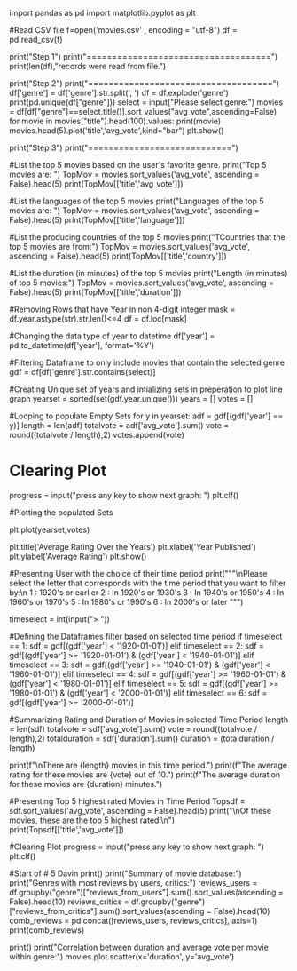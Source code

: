 import pandas as pd
import matplotlib.pyplot as plt


#Read CSV file
f=open('movies.csv' , encoding = "utf-8")
df = pd.read_csv(f)

print("Step 1")
print("====================================")
print(len(df),"records were read from file.")

print("Step 2")
print("====================================")
df['genre'] = df['genre'].str.split(', ')
df = df.explode('genre')
print(pd.unique(df["genre"]))
select = input("Please select genre:")
movies = df[df["genre"]==select.title()].sort_values("avg_vote",ascending=False)
for movie in movies["title"].head(100).values:
    print(movie)
movies.head(5).plot('title','avg_vote',kind="bar")
plt.show()

print("Step 3")
print("============================")

#List the top 5 movies based on the user's favorite genre.
print("Top 5 movies are: ")
TopMov = movies.sort_values('avg_vote', ascending = False).head(5)
print(TopMov[['title','avg_vote']])

#List the languages of the top 5 movies
print("Languages of the top 5 movies are: ")
TopMov = movies.sort_values('avg_vote', ascending = False).head(5)
print(TopMov[['title','language']])

#List the producing countries of the top 5 movies 
print("TCountries that the top 5 movies are from:")
TopMov = movies.sort_values('avg_vote', ascending = False).head(5)
print(TopMov[['title','country']])

#List the duration (in minutes) of the top 5 movies 
print("Length (in minutes) of top 5 movies:")
TopMov = movies.sort_values('avg_vote', ascending = False).head(5)
print(TopMov[['title','duration']])


#Removing Rows that have Year in non 4-digit integer
mask = df.year.astype(str).str.len()<=4
df = df.loc[mask]

#Changing the data type of year to datetime
df['year'] = pd.to_datetime(df['year'], format='%Y')


#Filtering Dataframe to only include movies that contain the selected genre
gdf = df[df['genre'].str.contains(select)]


#Creating Unique set of years and intializing sets in preperation to plot line graph
yearset = sorted(set(gdf.year.unique()))
years = []
votes = []

#Looping to populate Empty Sets
for y in yearset:
    adf = gdf[(gdf['year'] == y)]
    length = len(adf)
    totalvote = adf['avg_vote'].sum()
    vote =  round((totalvote / length),2)
    votes.append(vote)


# Clearing Plot
progress = input("press any key to show next graph: ")
plt.clf()

#Plotting the populated Sets

plt.plot(yearset,votes)

plt.title('Average Rating Over the Years')
plt.xlabel('Year Published')
plt.ylabel('Average Rating')
plt.show()


#Presenting User with the choice of their time period
print("""\nPlease select the letter that corresponds with the time period that you want to filter by:\n
1 : 1920's or earlier
2 : In 1920's or 1930's
3 : In 1940's or 1950's
4 : In 1960's or 1970's
5 : In 1980's or 1990's
6 : In 2000's or later
""")

timeselect = int(input("> "))


#Defining the Dataframes filter based on selected time period
if timeselect == 1:
    sdf = gdf[(gdf['year'] < '1920-01-01')]
elif timeselect == 2:
    sdf = gdf[(gdf['year'] >= '1920-01-01') & (gdf['year'] < '1940-01-01')]
elif timeselect == 3:
    sdf = gdf[(gdf['year'] >= '1940-01-01') & (gdf['year'] < '1960-01-01')]
elif timeselect == 4:
    sdf = gdf[(gdf['year'] >= '1960-01-01') & (gdf['year'] < '1980-01-01')]
elif timeselect == 5:
    sdf = gdf[(gdf['year'] >= '1980-01-01') & (gdf['year'] < '2000-01-01')]
elif timeselect == 6:
    sdf = gdf[(gdf['year'] >= '2000-01-01')]


#Summarizing Rating and Duration of Movies in selected Time Period
length = len(sdf)
totalvote = sdf['avg_vote'].sum()
vote = round((totalvote / length),2)
totalduration = sdf['duration'].sum()
duration = (totalduration / length)

print(f"\nThere are {length} movies in this time period.")
print(f"The average rating for these movies are {vote} out of 10.")
print(f"The average duration for these movies are {duration} minutes.")


#Presenting Top 5 highest rated Movies in Time Period
Topsdf = sdf.sort_values('avg_vote', ascending = False).head(5)
print("\nOf these movies, these are the top 5 highest rated:\n")
print(Topsdf[['title','avg_vote']])


#Clearing Plot
progress = input("press any key to show next graph: ")
plt.clf()

#Start of # 5 Davin
print()
print("Summary of movie database:")
print("Genres with most reviews by users, critics:")
reviews_users = df.groupby("genre")["reviews_from_users"].sum().sort_values(ascending = False).head(10)
reviews_critics = df.groupby("genre")["reviews_from_critics"].sum().sort_values(ascending = False).head(10)
comb_reviews = pd.concat([reviews_users, reviews_critics], axis=1)
print(comb_reviews)


print()
print("Correlation between duration and average vote per movie within genre:")
movies.plot.scatter(x='duration', y='avg_vote')
